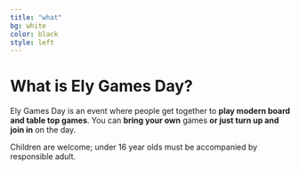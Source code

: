 ```yaml
---
title: "what"
bg: white
color: black
style: left
---
```


# What is Ely Games Day?

Ely Games Day is an event where people get together to **play modern board and table top games**. You can **bring your own** games **or just turn up and join in** on the day.

Children are welcome; under 16 year olds must be accompanied by responsible adult.
